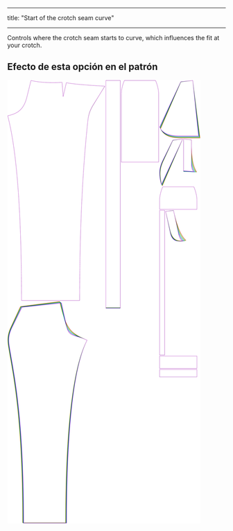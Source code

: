 - - -
title: "Start of the crotch seam curve"
- - -

Controls where the crotch seam starts to curve, which influences the fit at your crotch.

## Efecto de esta opción en el patrón

![This image shows the effect of this option by superimposing several variants that have a different value for this option](charlie_crotchseamcurvestart_sample.svg "Effect of this option on the pattern")
